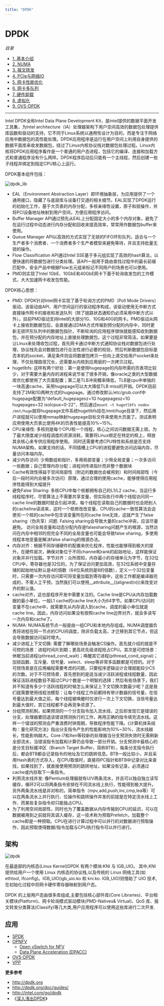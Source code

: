 ```yaml
---
title: "DPDK"
---
```


# DPDK

_目录_

- [1. 基本介绍](introduction.html)
- [2. NUMA](numa.html)
- [3. 报文转发](forwarding.html)
- [4. PCIe与网络IO](PCIe.html)
- [5. 网卡性能优化](hardware.html)
- [6. 网卡多队列](queue.html)
- [7. 硬件卸载](offload.html)
- [8. 虚拟化](io-virtualization.html)
- [9. OVS-DPDK](ovs-dpdk.html)

----

Intel DPDK全称Intel Data Plane Development Kit，是intel提供的数据平面开发工具集，为Intel architecture（IA）处理器架构下用户空间高效的数据包处理提供库函数和驱动的支持，它不同于Linux系统以通用性设计为目的，而是专注于网络应用中数据包的高性能处理。DPDK应用程序是运行在用户空间上利用自身提供的数据平面库来收发数据包，绕过了Linux内核协议栈对数据包处理过程。Linux内核将DPDK应用程序看作是一个普通的用户态进程，包括它的编译、连接和加载方式和普通程序没有什么两样。DPDK程序启动后只能有一个主线程，然后创建一些子线程并绑定到指定CPU核心上运行。

DPDK基本组件包括：

![dpdk_lib](https://cloud.githubusercontent.com/assets/676637/14767274/70bb59c0-0a54-11e6-862d-2f19c721c45d.png)

* EAL（Environment Abstraction Layer）即环境抽象层，为应用提供了一个通用接口，隐藏了与底层库与设备打交道的相关细节。EAL实现了DPDK运行的初始化工作，基于大页表的内存分配，多核亲缘性设置，原子和锁操作，并将PCI设备地址映射到用户空间，方便应用程序访问。
* Buffer Manager API通过预先从EAL上分配固定大小的多个内存对象，避免了在运行过程中动态进行内存分配和回收来提高效率，常常用作数据包buffer来使用。
* Queue Manager API以高效的方式实现了无锁的FIFO环形队列，适合与一个生产者多个消费者、一个消费者多个生产者模型来避免等待，并且支持批量无锁的操作。
* Flow Classification API通过Intel SSE基于多元组实现了高效的hash算法，以便快速的将数据包进行分类处理。该API一般用于路由查找过程中的最长前缀匹配中，安全产品中根据Flow五元组来标记不同用户的场景也可以使用。
* PMD则实现了Intel 1GbE、10GbE和40GbE网卡下基于轮询收发包的工作模式，大大加速网卡收发包性能。

DPDK核心思想：

* PMD: DPDK针对Intel网卡实现了基于轮询方式的PMD（Poll Mode Drivers）驱动，该驱动由API、用户空间运行的驱动程序构成，该驱动使用无中断方式直接操作网卡的接收和发送队列（除了链路状态通知仍必须采用中断方式以外）。目前PMD驱动支持Intel的大部分1G、10G和40G的网卡。PMD驱动从网卡上接收到数据包后，会直接通过DMA方式传输到预分配的内存中，同时更新无锁环形队列中的数据包指针，不断轮询的应用程序很快就能感知收到数据包，并在预分配的内存地址上直接处理数据包，这个过程非常简洁。如果要是让Linux来处理收包过程，首先网卡通过中断方式通知协议栈对数据包进行处理，协议栈先会对数据包进行合法性进行必要的校验，然后判断数据包目标是否本机的socket，满足条件则会将数据包拷贝一份向上递交给用户socket来处理，不仅处理路径冗长，还需要从内核到应用层的一次拷贝过程。
* hugetlbfs: 这样有两个好处：第一是使用hugepage的内存所需的页表项比较少，对于需要大量内存的进程来说节省了很多开销，像oracle之类的大型数据库优化都使用了大页面配置；第二是TLB冲突概率降低，TLB是cpu中单独的一块高速cache，采用hugepage可以大大降低TLB miss的开销。DPDK目前支持了2M和1G两种方式的hugepage。通过修改默认/etc/grub.conf中hugepage配置为“default_hugepagesz=1G hugepagesz=1G hugepages=32 isolcpus=0-22”，然后通过`mount –t hugetlbfs nodev /mnt/huge`就将hugepage文件系统hugetlbfs挂在/mnt/huge目录下，然后用户进程就可以使用mmap映射hugepage目标文件来使用大页面了。测试表明应用使用大页表比使用4K的页表性能提高10%~15%。
* CPU亲缘性: 多核则是每个CPU核一个线程，核心之间访问数据无需上锁。为了最大限度减少线程调度的资源消耗，需要将Linux绑定在特定的核上，释放其余核心来专供应用程序使用。 同时还需要考虑CPU特性和系统是否支持NUMA架构，如果支持的话，不同插槽上CPU的进程要避免访问远端内存，尽量访问本端内存。
* 减少内存访问: 少用数组和指针，多用局部变量；少用全局变量；一次多访问一些数据；自己管理内存分配；进程间传递指针而非整个数据块
* Cache有效性得益于空间局部性（附近的数据也会被用到）和时间局部性（今后一段时间内会被多次访问）原理，通过合理的使用cache，能够使得应用程序性能得到大幅提升
* 避免False Sharing: 多核CPU中每个核都拥有自己的L1/L2 cache，当运行多线程程序时，尽管算法上不需要共享变量，但实际执行中两个线程访问同一cache line的数据时就会引起冲突，每个线程在读取自己的数据时也会把别人的cacheline读进来，这时一个核修改改变量，CPU的cache一致性算法会迫使另一个核的cache中包含该变量所在的cache line无效，这就产生了false sharing（伪共享）问题. Falsing sharing会导致大量的cache冲突，应该尽量避免。 访问全局变量和动态分配内存是falsesharing问题产生的根源，当然访问在内存中相邻的但完全不同的全局变量也可能会导致false sharing，多使用线程本地变量是解决false sharing的根源办法。
* 内存对齐：根据不同存储硬件的配置来优化程序，性能也能够得到极大的提升。在硬件层次，确保对象位于不同channel和rank的起始地址，这样能保证对象并并行加载。字节对齐：众所周知，内存最小的存储单元为字节，在32位CPU中，寄存器也是32位的，为了保证访问更加高效，在32位系统中变量存储的起始地址默认是4的倍数（64位系统则是8的倍数），定义一个32位变量时，只需要一次内存访问即可将变量加载到寄存器中，这些工作都是编译器完成的，不需人工干预，当然我们可以使用__attribute__((aligned(n)))来改变对齐的默认值。
* cache对齐，这也是程序开发中需要关注的。Cache line是CPU从内存加载数据的最小单位，一般L1 cache的cache line大小为64字节。如果CPU访问的变量不在cache中，就需要先从内存调入到cache，调度的最小单位就是cache line。因此，内存访问如果没有按照cache line边界对齐，就会多读写一次内存和cache了。
* NUMA: NUMA系统节点一般是由一组CPU和本地内存组成。NUMA调度器负责将进程在同一节点的CPU间调度，除非负载太高，才迁移到其它节点，但这会导致数据访问延时增大。
* 减少进程上下文切换: 需要了解哪些场景会触发CS操作。首先就介绍的就是不可控的场景：进程时间片到期；更高优先级进程抢占CPU。其次是可控场景：休眠当前进程(pthread_cond_wait)；唤醒其它进程(pthread_cond_signal)；加锁函数、互斥量、信号量、select、sleep等非常多函数都是可控的。对于可控场景是在应用编程需要考虑的问题，只要程序逻辑设计合理就能较少CS的次数。对于不可控场景，首先想到的是适当减少活跃进程或线程数量，因此保证活跃进程数目不超过CPU个数是一个明智的选择；然后有些场景下，我们并不知道有多少个活跃线程的时候怎么来保证上下文切换次数最少呢？这是我们就需要使用线程池模型：让每个线程工作前都持有带计数器的信号量，在信号量达到最大值之前，每个线程被唤醒时仅进行一次上下文切换，当信号量达到最大值时，其它线程都不会再竞争资源了。
* 分组预测机制，如果预测的一个分支指令加入流水线，之后却发现它是错误的分支，处理器要回退该错误预测执行的工作，再用正确的指令填充流水线。这样一个错误的预测会严重浪费时钟周期，导致程序性能下降。《计算机体系结构：量化研究方法》指出分支指令产生的性能影响为10%~30%，流水线越长，性能影响越大。Core i7和Xen等较新的处理器当分支预测失效时无需刷新全部流水，当错误指令加载和计算仍会导致一部分开销。分支预测中最核心的是分支目标缓冲区（Branch Target Buffer，简称BTB），每条分支指令执行后，都会BTB都会记录指令的地址及它的跳转信息。BTB一般比较小，并且采用Hash表的方式存入，在CPU取值时，直接将PC指针和BTB中记录对比来查找，如果找到了，就直接使用预测的跳转地址，如果没有记录，必须通过cache或内存取下一条指令。
* 利用流水线并发: 像Pentium处理器就有U/V两条流水，并且可以独自独立读写缓存，循环2可以将两条指令安排在不同流水线上执行，性能得到极大提升。另外两条流水线是非对称的，简单指令（mpv,add,push,inc,cmp,lea等）可以在两条流水上并行执行、位操作和跳转操作并发的前提是在特定流水线上工作、而某些复杂指令却只能独占CPU。
* 为了利用空间局部性，同时也为了覆盖数据从内存传输到CPU的延迟，可以在数据被用到之前就将其调入缓存，这一技术称为预取Prefetch，加载整个cache即是一种预取。CPU在进行计算过程中可以并行的对数据进行预取操作，因此预取使得数据/指令加载与CPU执行指令可以并行进行。

## 架构

![dpdk](https://cloud.githubusercontent.com/assets/676637/14767276/7dfb9ed8-0a54-11e6-914f-b041ddcdd40d.png)

在最底部的内核态(Linux Kernel)DPDK 有两个模块:KNI 与 IGB_UIO。 其中,KNI 提供给用户一个使用 Linux 内核态的协议栈,以及传统的 Linux 网络工具(如ethtool, ifconfig)。IGB_UIO(igb_uio.ko 和 kni.ko. IGB_UIO)则借助了 UIO 技术,在初始化过程中将网卡硬件寄存器映射到用户态。

DPDK 的上层用户态由很多库组成,主要包括核心部件库(Core Libraries)、平台相关模块(Platform)、网卡轮询模式驱动模块(PMD-Natives& Virtual)、QoS 库、报文转发分类算法(Classify)等几大类,用户应用程序可以使用这些库进行二次开发.

## 应用

- [SPDK](http://www.spdk.io/)
- [OPNFV](https://wiki.opnfv.org/)
  - [Open vSwitch for NFV](https://wiki.opnfv.org/display/ovsnfv/Open+vSwitch+For+NFV+Home)
  - [Data Plane Acceleration (DPACC)](https://wiki.opnfv.org/display/dpacc/DPACC+Home) 
- [OVS-DPDK](ovs-dpdk.html)
- [VPP](http://fd.io)

**更多参考**

- <http://dpdk.org>
- <http://dpdk.org/doc/guides/>
- <http://intel.com/go/dpdk>
- 《[深入浅出DPDK](https://www.amazon.cn/%E5%9B%BE%E4%B9%A6/dp/B01FQ9SMZO)》

